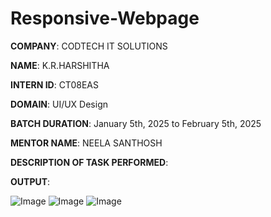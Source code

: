 # Responsive-Webpage

**COMPANY**: CODTECH IT SOLUTIONS

**NAME**: K.R.HARSHITHA

**INTERN ID**: CT08EAS

**DOMAIN**: UI/UX Design

**BATCH DURATION**: January 5th, 2025 to February 5th, 2025

**MENTOR NAME**: NEELA SANTHOSH

**DESCRIPTION OF TASK PERFORMED**:

**OUTPUT**: 

![Image](https://github.com/user-attachments/assets/4c7540ee-3c27-4ca1-9422-c3b3313dbc89)
![Image](https://github.com/user-attachments/assets/3c82247c-b838-4ae9-8b0c-52f9c1f23b99)
![Image](https://github.com/user-attachments/assets/07104322-14fc-4115-9035-031fb8c88d06)
